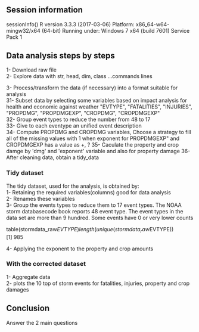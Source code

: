 # 

## Session information  
sessionInfo()
R version 3.3.3 (2017-03-06)
Platform: x86_64-w64-mingw32/x64 (64-bit)
Running under: Windows 7 x64 (build 7601) Service Pack 1


## Data analysis steps by steps     
1- Download raw file   
2- Explore data with str, head, dim, class ...commands lines     

3- Process/transform the data (if necessary) into a format suitable for analysis    
31- Subset data by selecting some variables based on impact analysis for health and economic against weather
    "EVTYPE", "FATALITIES", "INJURIES", "PROPDMG", "PROPDMGEXP", 
    "CROPDMG", "CROPDMGEXP"   
 32- Group event types to reduce the number from 48 to 17    
 33- Give to each eventype an unified event description   
 34- Compute PROPDMG and CROPDMG variables,
    Choose a strategy to fill all of the missing values with 1 when exponent for PROPDMGEXP" and CROPDMGEXP has a value as +, ?
 35- Caculate the property and crop damge by 'dmg' and 'exponent' variable and also for property damage
 36- After cleaning data, obtain a tidy_data

### Tidy dataset   

The tidy dataset, used for the analysis, is obtained by:   
1- Retaining the required variables(columns) good for data analysis   
2- Renames these variables    
3- Group the events types to reduce them to 17 event types. The NOAA storm databasecode book reports 48 event type. The event types in the data set are more than 9  hundred. Some events have 0 or very lower counts    
  
   table(stormdata_raw$EVTYPE)      
   length(unique(stormdata_raw$EVTYPE))        
   [1] 985       
  
4- Applying the exponent to the property and crop amounts         

### With the corrected dataset      
1- Aggregate data     
2- plots the 10 top of storm events for fatalities, injuries, property and crop damages     
            
## Conclusion 
Answer the 2 main questions
 


   
